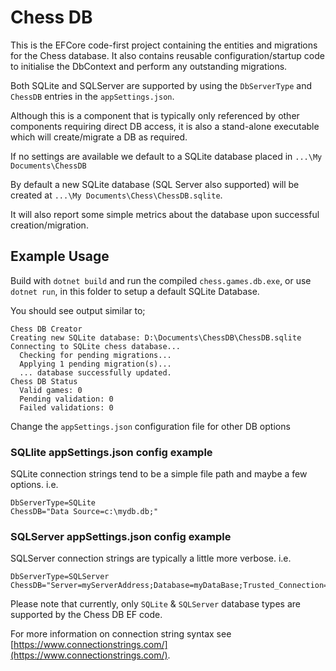 ﻿# Chess DB

This is the EFCore code-first project containing the entities and migrations for the Chess database. It also contains reusable configuration/startup code to initialise the DbContext and perform any outstanding migrations.

Both SQLite and SQLServer are supported by using the `DbServerType` and `ChessDB` entries in the `appSettings.json`.

Although this is a component that is typically only referenced by other components requiring direct DB access, it is also a stand-alone executable which will create/migrate a DB as required.

If no settings are available we default to a SQLite database placed in `...\My Documents\ChessDB`

By default a new SQLite database (SQL Server also supported) will be created at `...\My Documents\Chess\ChessDB.sqlite`.

It will also report some simple metrics about the database upon successful creation/migration.

## Example Usage
Build with `dotnet build` and run the compiled `chess.games.db.exe`, or use `dotnet run`, in this folder to setup a default SQLite Database.

You should see output similar to;
```
Chess DB Creator
Creating new SQLite database: D:\Documents\ChessDB\ChessDB.sqlite
Connecting to SQLite chess database...
  Checking for pending migrations...
  Applying 1 pending migration(s)...
  ... database successfully updated.
Chess DB Status
  Valid games: 0
  Pending validation: 0
  Failed validations: 0
```

Change the `appSettings.json` configuration file for other DB options

### SQLlite appSettings.json config example
SQLite connection strings tend to be a simple file path and maybe a few options.
i.e.
```
DbServerType=SQLite
ChessDB="Data Source=c:\mydb.db;"
```

### SQLServer appSettings.json config example
SQLServer connection strings are typically a little more verbose.
i.e.
```
DbServerType=SQLServer
ChessDB="Server=myServerAddress;Database=myDataBase;Trusted_Connection=True;"
```
Please note that currently, only `SQLite` & `SQLServer` database types are supported by the Chess DB EF code.

For more information on connection string syntax see [https://www.connectionstrings.com/](https://www.connectionstrings.com/). 

